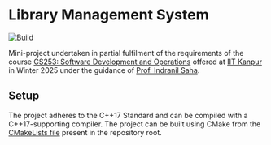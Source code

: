 # Library Management System

[![Build](https://github.com/anirudh-bijay/Library-Management-System/actions/workflows/cmake-single-platform.yml/badge.svg?event=push)](https://github.com/anirudh-bijay/Library-Management-System/actions/workflows/cmake-single-platform.yml)

Mini-project undertaken in partial fulfilment of the requirements
of the course [CS253: Software Development and Operations](https://www.cse.iitk.ac.in/pages/CS253.html)
offered at [IIT Kanpur](https://www.cse.iitk.ac.in) in Winter 2025 under the
guidance of [Prof. Indranil Saha](https://www.cse.iitk.ac.in/users/isaha).

## Setup

The project adheres to the C++17 Standard and can be compiled
with a C++17-supporting compiler. The project can be built
using CMake from the [CMakeLists file](CMakeLists.txt) present
in the repository root.
